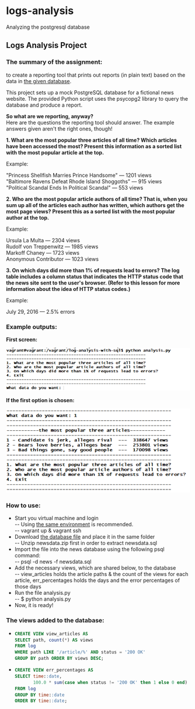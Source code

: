 # logs-analysis
Analyzing the postgresql database

## **Logs Analysis Project**

### The summary of the assignment:  
to create a reporting tool that prints out reports (in plain text) based on the data 
in [the given database](https://d17h27t6h515a5.cloudfront.net/topher/2016/August/57b5f748_newsdata/newsdata.zip).  
  
This project sets up a mock PostgreSQL database for a fictional news website. The provided Python script uses the psycopg2 library to query the database and produce a report.  

**So what are we reporting, anyway?**  
Here are the questions the reporting tool should answer. The example answers given aren't the right ones, though!  

**1. What are the most popular three articles of all time? Which articles have been accessed the most?
Present this information as a sorted list with the most popular article at the top.**  
  
Example:  
  
"Princess Shellfish Marries Prince Handsome" — 1201 views  
"Baltimore Ravens Defeat Rhode Island Shoggoths" — 915 views  
"Political Scandal Ends In Political Scandal" — 553 views  

**2. Who are the most popular article authors of all time?
That is, when you sum up all of the articles each author has written, which authors get the most page views?
Present this as a sorted list with the most popular author at the top.**  
  
Example:  
  
Ursula La Multa — 2304 views  
Rudolf von Treppenwitz — 1985 views  
Markoff Chaney — 1723 views  
Anonymous Contributor — 1023 views  

**3. On which days did more than 1% of requests lead to errors?
The log table includes a column status that indicates the HTTP status code that the news site sent to the user's browser.
(Refer to this lesson for more information about the idea of HTTP status codes.)**  
  
Example:  
  
July 29, 2016 — 2.5% errors  

### Example outputs:  

**First screen:**  
  
![First screen](img/main.png)
  
**If the first option is chosen:**  
  
![Question 1](img/option1.png)  
  
### How to use:
  
  - Start you virtual machine and login  
    -- Using [the same environment](https://github.com/udacity/fullstack-nanodegree-vm/blob/master/vagrant/Vagrantfile) is recommended.  
    -- vagrant up & vagrant ssh
  - Download [the database file](https://d17h27t6h515a5.cloudfront.net/topher/2016/August/57b5f748_newsdata/newsdata.zip)
   and place it in the same folder  
    -- Unzip newsdata.zip first in order to extract newsdata.sql
   - Import the file into the news database using the following psql command:  
    -- psql -d news -f newsdata.sql
   - Add the necessary views, which are shared below, to the database  
   -- view_articles holds the article paths & the count of the views for each article, err_percentages holds the days and the error percentages of those days
   - Run the file analysis.py  
    -- $ python analysis.py
   - Now, it is ready!

### The views added to the database:  

  - ```sql
    CREATE VIEW view_articles AS  
    SELECT path, count(*) AS views  
    FROM log  
    WHERE path LIKE '/article/%' AND status = '200 OK'  
    GROUP BY path ORDER BY views DESC;    
    ```
    
   - ```sql
     CREATE VIEW err_percentages AS  
     SELECT time::date,  
            100.0 * sum(case when status != '200 OK' then 1 else 0 end) / count(*) AS err_pct  
     FROM log  
     GROUP BY time::date  
     ORDER BY time::date;  
    
